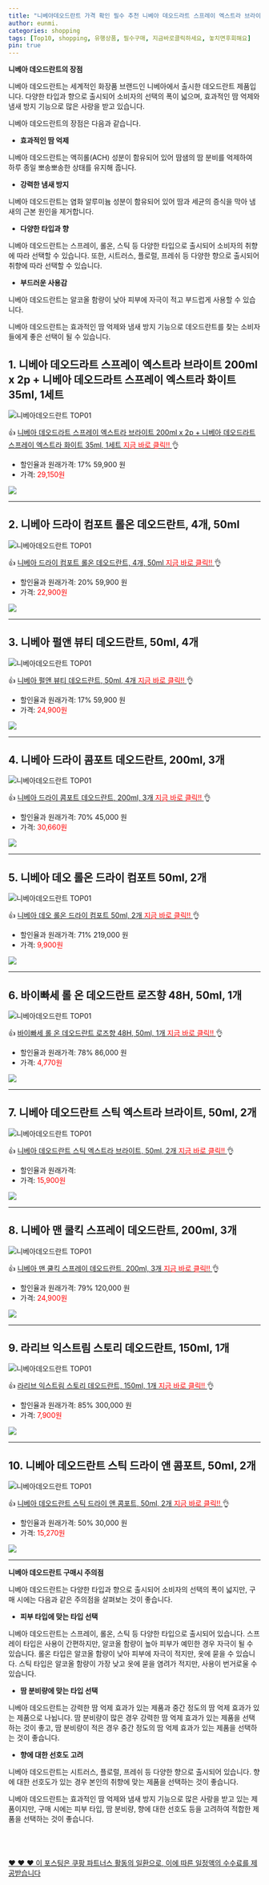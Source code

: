 ```yaml
---
title: "니베아데오드란트 가격 확인 필수 추천 니베아 데오드라트 스프레이 엑스트라 브라이트 200ml x 2p + 니베아 데오드라트 스프레이 엑스트라 화이트 35ml, 1 비교 장점 구매가이드"
author: eunmi.
categories: shopping
tags: [Top10, shopping, 유행상품, 필수구매, 지금바로클릭하세요, 놓치면후회해요]
pin: true
---
```

**니베아 데오드란트의 장점**

니베아 데오드란트는 세계적인 화장품 브랜드인 니베아에서 출시한 데오드란트 제품입니다. 다양한 타입과 향으로 출시되어 소비자의 선택의 폭이 넓으며, 효과적인 땀 억제와 냄새 방지 기능으로 많은 사랑을 받고 있습니다.

니베아 데오드란트의 장점은 다음과 같습니다.

* **효과적인 땀 억제**

니베아 데오드란트는 액히롤(ACH) 성분이 함유되어 있어 땀샘의 땀 분비를 억제하여 하루 종일 뽀송뽀송한 상태를 유지해 줍니다.

* **강력한 냄새 방지**

니베아 데오드란트는 염화 알루미늄 성분이 함유되어 있어 땀과 세균의 증식을 막아 냄새의 근본 원인을 제거합니다.

* **다양한 타입과 향**

니베아 데오드란트는 스프레이, 롤온, 스틱 등 다양한 타입으로 출시되어 소비자의 취향에 따라 선택할 수 있습니다. 또한, 시트러스, 플로럴, 프레쉬 등 다양한 향으로 출시되어 취향에 따라 선택할 수 있습니다.

* **부드러운 사용감**

니베아 데오드란트는 알코올 함량이 낮아 피부에 자극이 적고 부드럽게 사용할 수 있습니다.

니베아 데오드란트는 효과적인 땀 억제와 냄새 방지 기능으로 데오드란트를 찾는 소비자들에게 좋은 선택이 될 수 있습니다.

   

## 1. 니베아 데오드라트 스프레이 엑스트라 브라이트 200ml x 2p + 니베아 데오드라트 스프레이 엑스트라 화이트 35ml, 1세트

![니베아데오드란트 TOP01](https://thumbnail9.coupangcdn.com/thumbnails/remote/230x230ex/image/retail/images/7201759954155073-099231af-a9e2-44a3-9f9b-35df061daaa4.png)


👍 [니베아 데오드라트 스프레이 엑스트라 브라이트 200ml x 2p + 니베아 데오드라트 스프레이 엑스트라 화이트 35ml, 1세트 <font color=red> 지금 바로 클릭!! </font> ](https://link.coupang.com/re/AFFSDP?lptag=AF3617701&subid=GithubCoopas&pageKey=6443410800&traceid=V0-153&itemId=13956066004&vendorItemId=81205140808) 👌 


- 할인율과 원래가격: 17%  59,900   원
- 가격: <span style='color:red'>29,150원</span>

[![](/discount_price.png)](https://link.coupang.com/re/AFFSDP?lptag=AF3617701&subid=GithubCoopas&pageKey=6443410800&traceid=V0-153&itemId=13956066004&vendorItemId=81205140808)

---


   

## 2. 니베아 드라이 컴포트 롤온 데오드란트, 4개, 50ml

![니베아데오드란트 TOP01](https://thumbnail6.coupangcdn.com/thumbnails/remote/230x230ex/image/vendor_inventory/b3f2/e3ecb5eee8a7f9eb10fa7afdd21416eff99aa6dac09fe64ae9853d65b4af.png)


👍 [니베아 드라이 컴포트 롤온 데오드란트, 4개, 50ml <font color=red> 지금 바로 클릭!! </font> ](https://link.coupang.com/re/AFFSDP?lptag=AF3617701&subid=GithubCoopas&pageKey=7625007012&traceid=V0-153&itemId=18889547812&vendorItemId=86017682268) 👌 


- 할인율과 원래가격: 20%  59,900   원
- 가격: <span style='color:red'>22,900원</span>

[![](/discount_price.png)](https://link.coupang.com/re/AFFSDP?lptag=AF3617701&subid=GithubCoopas&pageKey=7625007012&traceid=V0-153&itemId=18889547812&vendorItemId=86017682268)

---


   

## 3. 니베아 펄앤 뷰티 데오드란트, 50ml, 4개

![니베아데오드란트 TOP01](https://thumbnail10.coupangcdn.com/thumbnails/remote/230x230ex/image/vendor_inventory/15b7/cb80d2339ba343b19cbc82ad903fd82eb65fadfdec5500a8b439591a5506.png)


👍 [니베아 펄앤 뷰티 데오드란트, 50ml, 4개 <font color=red> 지금 바로 클릭!! </font> ](https://link.coupang.com/re/AFFSDP?lptag=AF3617701&subid=GithubCoopas&pageKey=6594127891&traceid=V0-153&itemId=14891082714&vendorItemId=82129891830) 👌 


- 할인율과 원래가격: 17%  59,900   원
- 가격: <span style='color:red'>24,900원</span>

[![](/discount_price.png)](https://link.coupang.com/re/AFFSDP?lptag=AF3617701&subid=GithubCoopas&pageKey=6594127891&traceid=V0-153&itemId=14891082714&vendorItemId=82129891830)

---


   

## 4. 니베아 드라이 콤포트 데오드란트, 200ml, 3개

![니베아데오드란트 TOP01](https://thumbnail10.coupangcdn.com/thumbnails/remote/230x230ex/image/vendor_inventory/8ecf/b0645e3039fd00eab13b28053e0b951f6d75121366c5a23d8151bb26d38a.JPG)


👍 [니베아 드라이 콤포트 데오드란트, 200ml, 3개 <font color=red> 지금 바로 클릭!! </font> ](https://link.coupang.com/re/AFFSDP?lptag=AF3617701&subid=GithubCoopas&pageKey=48454&traceid=V0-153&itemId=633367579&vendorItemId=86761892065) 👌 


- 할인율과 원래가격: 70%  45,000   원
- 가격: <span style='color:red'>30,660원</span>

[![](/discount_price.png)](https://link.coupang.com/re/AFFSDP?lptag=AF3617701&subid=GithubCoopas&pageKey=48454&traceid=V0-153&itemId=633367579&vendorItemId=86761892065)

---


   

## 5. 니베아 데오 롤온 드라이 컴포트 50ml, 2개

![니베아데오드란트 TOP01](https://thumbnail7.coupangcdn.com/thumbnails/remote/230x230ex/image/vendor_inventory/5da2/d99ee166cf98ecf6740d541dfa918a35a18c7d49b557d47195cec52114f0.JPG)


👍 [니베아 데오 롤온 드라이 컴포트 50ml, 2개 <font color=red> 지금 바로 클릭!! </font> ](https://link.coupang.com/re/AFFSDP?lptag=AF3617701&subid=GithubCoopas&pageKey=7625007012&traceid=V0-153&itemId=19002847629&vendorItemId=86127775402) 👌 


- 할인율과 원래가격: 71%  219,000   원
- 가격: <span style='color:red'>9,900원</span>

[![](/discount_price.png)](https://link.coupang.com/re/AFFSDP?lptag=AF3617701&subid=GithubCoopas&pageKey=7625007012&traceid=V0-153&itemId=19002847629&vendorItemId=86127775402)

---


   

## 6. 바이빠세 롤 온 데오드란트 로즈향 48H, 50ml, 1개

![니베아데오드란트 TOP01](https://thumbnail10.coupangcdn.com/thumbnails/remote/230x230ex/image/retail/images/2023/08/01/15/1/b8c8799f-d03a-4e52-9a89-0a3a15679055.jpg)


👍 [바이빠세 롤 온 데오드란트 로즈향 48H, 50ml, 1개 <font color=red> 지금 바로 클릭!! </font> ](https://link.coupang.com/re/AFFSDP?lptag=AF3617701&subid=GithubCoopas&pageKey=7417987855&traceid=V0-153&itemId=19231241669&vendorItemId=86753016127) 👌 


- 할인율과 원래가격: 78%  86,000   원
- 가격: <span style='color:red'>4,770원</span>

[![](/discount_price.png)](https://link.coupang.com/re/AFFSDP?lptag=AF3617701&subid=GithubCoopas&pageKey=7417987855&traceid=V0-153&itemId=19231241669&vendorItemId=86753016127)

---


   

## 7. 니베아 데오드란트 스틱 엑스트라 브라이트, 50ml, 2개

![니베아데오드란트 TOP01](https://thumbnail6.coupangcdn.com/thumbnails/remote/230x230ex/image/vendor_inventory/c6e8/b70bc0b82b2f90711aebd88430f705cc25ace655fc11b8cfdd27428c0cfd.jpg)


👍 [니베아 데오드란트 스틱 엑스트라 브라이트, 50ml, 2개 <font color=red> 지금 바로 클릭!! </font> ](https://link.coupang.com/re/AFFSDP?lptag=AF3617701&subid=GithubCoopas&pageKey=7260279185&traceid=V0-153&itemId=18785957978&vendorItemId=85642050346) 👌 


- 할인율과 원래가격: 
- 가격: <span style='color:red'>15,900원</span>

[![](/discount_price.png)](https://link.coupang.com/re/AFFSDP?lptag=AF3617701&subid=GithubCoopas&pageKey=7260279185&traceid=V0-153&itemId=18785957978&vendorItemId=85642050346)

---


   

## 8. 니베아 맨 쿨킥 스프레이 데오드란트, 200ml, 3개

![니베아데오드란트 TOP01](https://thumbnail7.coupangcdn.com/thumbnails/remote/230x230ex/image/vendor_inventory/850f/29d96f0a3e9545376c394b23faa017cbf219bffabfcb8083aaec10aa5412.jpg)


👍 [니베아 맨 쿨킥 스프레이 데오드란트, 200ml, 3개 <font color=red> 지금 바로 클릭!! </font> ](https://link.coupang.com/re/AFFSDP?lptag=AF3617701&subid=GithubCoopas&pageKey=48452&traceid=V0-153&itemId=19656972861&vendorItemId=72805008653) 👌 


- 할인율과 원래가격: 79%  120,000   원
- 가격: <span style='color:red'>24,900원</span>

[![](/discount_price.png)](https://link.coupang.com/re/AFFSDP?lptag=AF3617701&subid=GithubCoopas&pageKey=48452&traceid=V0-153&itemId=19656972861&vendorItemId=72805008653)

---


   

## 9. 라리브 익스트림 스토리 데오드란트, 150ml, 1개

![니베아데오드란트 TOP01](https://thumbnail9.coupangcdn.com/thumbnails/remote/230x230ex/image/vendor_inventory/e34d/5fe0e3f6cf7d8d00c35c33a597d31c70c3f938579497a18112e6c6efacaf.jpg)


👍 [라리브 익스트림 스토리 데오드란트, 150ml, 1개 <font color=red> 지금 바로 클릭!! </font> ](https://link.coupang.com/re/AFFSDP?lptag=AF3617701&subid=GithubCoopas&pageKey=143486256&traceid=V0-153&itemId=416707865&vendorItemId=74020843196) 👌 


- 할인율과 원래가격: 85%  300,000   원
- 가격: <span style='color:red'>7,900원</span>

[![](/discount_price.png)](https://link.coupang.com/re/AFFSDP?lptag=AF3617701&subid=GithubCoopas&pageKey=143486256&traceid=V0-153&itemId=416707865&vendorItemId=74020843196)

---


   

## 10. 니베아 데오드란트 스틱 드라이 앤 콤포트, 50ml, 2개

![니베아데오드란트 TOP01](https://thumbnail8.coupangcdn.com/thumbnails/remote/230x230ex/image/vendor_inventory/4b01/e3e731a0de5c67d93ee65c12be8d64475559d6805ff76286ddc72604c55b.jpg)


👍 [니베아 데오드란트 스틱 드라이 앤 콤포트, 50ml, 2개 <font color=red> 지금 바로 클릭!! </font> ](https://link.coupang.com/re/AFFSDP?lptag=AF3617701&subid=GithubCoopas&pageKey=48454&traceid=V0-153&itemId=18952645481&vendorItemId=85642041253) 👌 


- 할인율과 원래가격: 50%  30,000   원
- 가격: <span style='color:red'>15,270원</span>

[![](/discount_price.png)](https://link.coupang.com/re/AFFSDP?lptag=AF3617701&subid=GithubCoopas&pageKey=48454&traceid=V0-153&itemId=18952645481&vendorItemId=85642041253)

---
**니베아 데오드란트 구매시 주의점**

니베아 데오드란트는 다양한 타입과 향으로 출시되어 소비자의 선택의 폭이 넓지만, 구매 시에는 다음과 같은 주의점을 살펴보는 것이 좋습니다.

* **피부 타입에 맞는 타입 선택**

니베아 데오드란트는 스프레이, 롤온, 스틱 등 다양한 타입으로 출시되어 있습니다. 스프레이 타입은 사용이 간편하지만, 알코올 함량이 높아 피부가 예민한 경우 자극이 될 수 있습니다. 롤온 타입은 알코올 함량이 낮아 피부에 자극이 적지만, 옷에 묻을 수 있습니다. 스틱 타입은 알코올 함량이 가장 낮고 옷에 묻을 염려가 적지만, 사용이 번거로울 수 있습니다.

* **땀 분비량에 맞는 타입 선택**

니베아 데오드란트는 강력한 땀 억제 효과가 있는 제품과 중간 정도의 땀 억제 효과가 있는 제품으로 나뉩니다. 땀 분비량이 많은 경우 강력한 땀 억제 효과가 있는 제품을 선택하는 것이 좋고, 땀 분비량이 적은 경우 중간 정도의 땀 억제 효과가 있는 제품을 선택하는 것이 좋습니다.

* **향에 대한 선호도 고려**

니베아 데오드란트는 시트러스, 플로럴, 프레쉬 등 다양한 향으로 출시되어 있습니다. 향에 대한 선호도가 있는 경우 본인의 취향에 맞는 제품을 선택하는 것이 좋습니다.

니베아 데오드란트는 효과적인 땀 억제와 냄새 방지 기능으로 많은 사랑을 받고 있는 제품이지만, 구매 시에는 피부 타입, 땀 분비량, 향에 대한 선호도 등을 고려하여 적합한 제품을 선택하는 것이 좋습니다.<br><br><br><br><br> [ ❤ ❤ ❤ 이 포스팅은 쿠팡 파트너스 활동의 일환으로, 이에 따른 일정액의 수수료를 제공받습니다](https://link.coupang.com/a/bcEFyh)